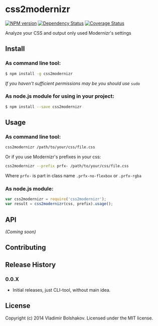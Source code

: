 # css2modernizr 
[![NPM version][npm-image]][npm-url] [![Dependency Status][daviddm-url]][daviddm-image] [![Coverage Status][coveralls-image]][coveralls-url]

Analyze your CSS and output only used Modernizr's settings


## Install

### As command line tool:

```bash
$ npm install -g css2modernizr
```

_If you haven't sufficient permissions may be you should use_ ```sudo```

### As node.js module for using in your project:

```bash
$ npm install --save css2modernizr
```


## Usage

### As command line tool:

```bash
css2modernizr /path/to/your/css/file.css
```

Or if you use Modernizr's prefixes in your css:

```bash
css2modernizr --prefix prfx- /path/to/your/css/file.css
```

Where ```prfx-``` is part in class name ```.prfx-no-flexbox``` or ```.prfx-rgba```

### As node.js module:

```javascript
var css2modernizr = require('css2modernizr');
var result = css2modernizr(css, prefix).usage();
```

## API

_(Coming soon)_


## Contributing


## Release History

### 0.0.X
* Initial releases, just CLI-tool, without main idea.


## License

Copyright (c) 2014 Vladimir Bolshakov. Licensed under the MIT license.



[npm-url]: https://npmjs.org/package/css2modernizr
[npm-image]: https://badge.fury.io/js/css2modernizr.svg
[daviddm-url]: https://david-dm.org/vovanbo/css2modernizr.svg?theme=shields.io
[daviddm-image]: https://david-dm.org/vovanbo/css2modernizr
[coveralls-url]: https://coveralls.io/r/vovanbo/css2modernizr
[coveralls-image]: https://coveralls.io/repos/vovanbo/css2modernizr/badge.png
